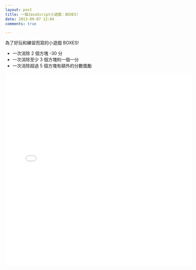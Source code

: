 ```yaml
---
layout: post
title: 一個JavaScript小遊戲：BOXES!
date: 2013-09-07 12:04
comments: true

---
```



為了好玩和練習而寫的小遊戲 BOXES!

* 一次消除 2 個方塊 -30 分
* 一次消除至少 3 個方塊則一個一分
* 一次消除超過 5 個方塊有額外的分數獎勵 

<iframe frameborder="0" src="assets/boxes-game.html" style="height: 620px; overflow: hidden; width: 600px;"></iframe>
